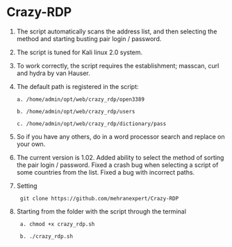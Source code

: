 # Crazy-RDP

1. The script automatically scans the address list, and then selecting the method and starting busting pair login / password.

2. The script is tuned for Kali linux 2.0 system.

3. To work correctly, the script requires the establishment; masscan, curl and hydra by van Hauser.

4. The default path is registered in the script:

       a. /home/admin/opt/web/crazy_rdp/open3389

       b. /home/admin/opt/web/crazy_rdp/users

       c. /home/admin/opt/web/crazy_rdp/dictionary/pass

5. So if you have any others, do in a word processor search and replace on your own.

6. The current version is 1.02. Added ability to select the method of sorting the pair login / password. Fixed a crash bug when selecting a script of some countries from the list. Fixed a bug with incorrect paths.

9. Setting

        git clone https://github.com/mehranexpert/Crazy-RDP 

8. Starting from the folder with the script through the terminal  

        a. chmod +x crazy_rdp.sh

        b. ./crazy_rdp.sh
